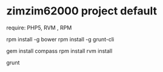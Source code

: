 zimzim62000 project default
=========

require:
PHP5, RVM , RPM

rpm install -g bower
rpm install -g grunt-cli

gem install compass
rpm install
rvm install

grunt
